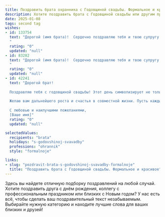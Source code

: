 ```yaml
---
title: Поздравить брата охранника с Годовщиной свадьбы. Формальное и красивое
description: Хотите поздравить брата с Годовщиной свадьбы или другим праздником? Наш ИИ создаст незабываемое поздравление, а вы обязательно выделитесь среди других.  
date: 2025-01-08
tags: second tag
wishes:
- id: 133754
  text: "Дорогой (имя брата)!  Сердечно поздравляю тебя и твою супругу с годовщиной свадьбы! Желаю вам крепкой любви, семейного благополучия, взаимопонимания и радости в каждом прожитом вместе дне. Пусть ваша жизнь будет яркой и наполненной, как светлая звезда на ночном небе.  Пусть ваш союз будет надежным и прочным, таким же, как профессионализм, который ты проявляешь в своей работе охранника. Счастья вам!
  "
  rating: "0"
  updated: "null"
- id: 83282
  text: "Дорогой (имя брата)!  Сердечно поздравляю тебя и твою супругу с годовщиной свадьбы! Желаю вам крепкой любви, семейного благополучия, взаимопонимания и долгих лет совместной жизни, наполненной счастьем и радостью. Пусть ваш дом всегда будет полон уюта и тепла, а ваша жизнь – ярких и незабываемых моментов.  Счастья вам и крепкого здоровья!
  "
  rating: "0"
  updated: "null"
- id: 42241
  text: "Дорогой брат!
  
  Поздравляю тебя с годовщиной свадьбы! Этот день символизирует не только любовь и верность, но и совместный путь, на который вы ступили вдвоем. Ваша семья — это крепость, которую вы с любовью и заботой защищаете, как истинные охранники друг друга.
  
  Желаю вам дальнейшего роста и счастья в совместной жизни. Пусть каждый день дарит новые радости, а преодоление трудностей только укрепляет ваши отношения. Пусть в вашем доме всегда царят уважение, гармония и понимание.
  
  С любовью и наилучшими пожеланиями,
  [Ваше имя]"
  rating: "0"
  updated: "null"

selectedValues:
  recipients: "brata"
  holidays: "s-godovshinoj-svavadby"
  professions: "ohrannik"
  style: "formalnoje"

links:
- slug: "pozdravit-brata-s-godovshinoj-svavadby-formalnoje"
  title: "Поздравить брата с Годовщиной свадьбы. Формальное и красивое"
---
```


Здесь вы найдете отличную подборку поздравлений на любой случай.
Хотите поздравить друга с днём рождения, коллегу с профессиональным праздником или близких с Новым годом? У нас есть всё, чтобы сделать ваш поздравительный текст незабываемым. Выбирайте нужную категорию и находите лучшие слова для ваших близких и друзей!
